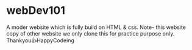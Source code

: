 # webDev101
A moder website which is fully build on HTML &amp; css.
Note- this website copy of other website we only clone this for practice purpose only.
Thankyou👍HappyCodeing
